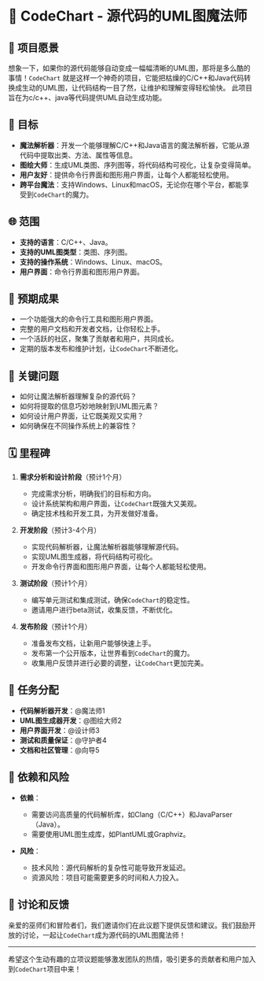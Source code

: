 # 🚀 CodeChart - 源代码的UML图魔法师

## 🌟 项目愿景

  想象一下，如果你的源代码能够自动变成一幅幅清晰的UML图，那将是多么酷的事情！`CodeChart` 就是这样一个神奇的项目，它能把枯燥的C/C++和Java代码转换成生动的UML图，让代码结构一目了然，让维护和理解变得轻松愉快。
  此项目旨在为c/c++、java等代码提供UML自动生成功能。
## 🎯 目标

- **魔法解析器**：开发一个能够理解C/C++和Java语言的魔法解析器，它能从源代码中提取出类、方法、属性等信息。
- **图绘大师**：生成UML类图、序列图等，将代码结构可视化，让复杂变得简单。
- **用户友好**：提供命令行界面和图形用户界面，让每个人都能轻松使用。
- **跨平台魔法**：支持Windows、Linux和macOS，无论你在哪个平台，都能享受到`CodeChart`的魔力。

## 🌐 范围

- **支持的语言**：C/C++、Java。
- **支持的UML图类型**：类图、序列图。
- **支持的操作系统**：Windows、Linux、macOS。
- **用户界面**：命令行界面和图形用户界面。

## 🎉 预期成果

- 一个功能强大的命令行工具和图形用户界面。
- 完整的用户文档和开发者文档，让你轻松上手。
- 一个活跃的社区，聚集了贡献者和用户，共同成长。
- 定期的版本发布和维护计划，让`CodeChart`不断进化。

## 🤔 关键问题

- 如何让魔法解析器理解复杂的源代码？
- 如何将提取的信息巧妙地映射到UML图元素？
- 如何设计用户界面，让它既美观又实用？
- 如何确保在不同操作系统上的兼容性？

## 🗓️ 里程碑

1. **需求分析和设计阶段**（预计1个月）
   - 完成需求分析，明确我们的目标和方向。
   - 设计系统架构和用户界面，让`CodeChart`既强大又美观。
   - 确定技术栈和开发工具，为开发做好准备。

2. **开发阶段**（预计3-4个月）
   - 实现代码解析器，让魔法解析器能够理解源代码。
   - 实现UML图生成器，将代码结构可视化。
   - 开发命令行界面和图形用户界面，让每个人都能轻松使用。

3. **测试阶段**（预计1个月）
   - 编写单元测试和集成测试，确保`CodeChart`的稳定性。
   - 邀请用户进行beta测试，收集反馈，不断优化。

4. **发布阶段**（预计1个月）
   - 准备发布文档，让新用户能够快速上手。
   - 发布第一个公开版本，让世界看到`CodeChart`的魔力。
   - 收集用户反馈并进行必要的调整，让`CodeChart`更加完美。

## 👥 任务分配

- **代码解析器开发**：@魔法师1
- **UML图生成器开发**：@图绘大师2
- **用户界面开发**：@设计师3
- **测试和质量保证**：@守护者4
- **文档和社区管理**：@向导5

## 🔗 依赖和风险

- **依赖**：
  - 需要访问高质量的代码解析库，如Clang（C/C++）和JavaParser（Java）。
  - 需要使用UML图生成库，如PlantUML或Graphviz。

- **风险**：
  - 技术风险：源代码解析的复杂性可能导致开发延迟。
  - 资源风险：项目可能需要更多的时间和人力投入。

## 💬 讨论和反馈

亲爱的巫师们和冒险者们，我们邀请你们在此议题下提供反馈和建议。我们鼓励开放的讨论，一起让`CodeChart`成为源代码的UML图魔法师！

---

希望这个生动有趣的立项议题能够激发团队的热情，吸引更多的贡献者和用户加入到`CodeChart`项目中来！
